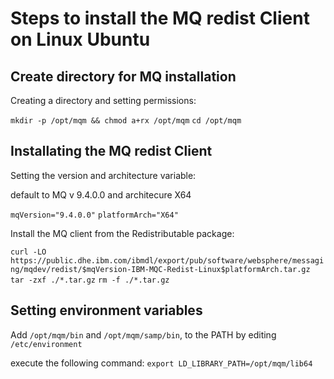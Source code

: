 # Steps to install the MQ redist Client on Linux Ubuntu

## Create directory for MQ installation
Creating a directory and setting permissions:

`mkdir -p /opt/mqm && chmod a+rx /opt/mqm`
`cd /opt/mqm`

## Installating the MQ redist Client
Setting the version and architecture variable:

default to MQ v 9.4.0.0 and architecure X64

`mqVersion="9.4.0.0"`
`platformArch="X64"`

Install the MQ client from the Redistributable package:

`curl -LO https://public.dhe.ibm.com/ibmdl/export/pub/software/websphere/messaging/mqdev/redist/$mqVersion-IBM-MQC-Redist-Linux$platformArch.tar.gz`
`tar -zxf ./*.tar.gz`
`rm -f ./*.tar.gz`

## Setting environment variables
Add
`/opt/mqm/bin` and
`/opt/mqm/samp/bin`, to the PATH by editing `/etc/environment`

execute the following command:
`export LD_LIBRARY_PATH=/opt/mqm/lib64`